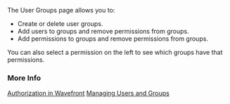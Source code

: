 The User Groups page allows you to:
* Create or delete user groups.
* Add users to groups and remove permissions from groups.
* Add permissions to groups and remove permissions from groups.

You can also select a permission on the left to see which groups have that permissions.

### More Info

[Authorization in Wavefront](https://docs.wavefront.com/authorization.html)
[Managing Users and Groups](https://docs.wavefront.com/users_groups.html)
